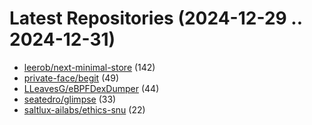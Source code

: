 # Latest Repositories (2024-12-29 .. 2024-12-31)

- [leerob/next-minimal-store](https://github.com/leerob/next-minimal-store) (142)
- [private-face/begit](https://github.com/private-face/begit) (49)
- [LLeavesG/eBPFDexDumper](https://github.com/LLeavesG/eBPFDexDumper) (44)
- [seatedro/glimpse](https://github.com/seatedro/glimpse) (33)
- [saltlux-ailabs/ethics-snu](https://github.com/saltlux-ailabs/ethics-snu) (22)
